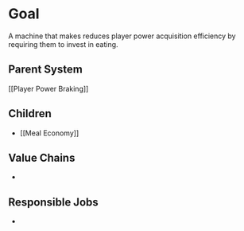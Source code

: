 # Goal
A machine that makes reduces player power acquisition efficiency by requiring them to invest in eating.
## Parent System
[[Player Power Braking]]
## Children
- [[Meal Economy]]

## Value Chains
- 
## Responsible Jobs
-